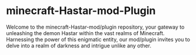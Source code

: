 # minecraft-Hastar-mod-Plugin
Welcome to the minecraft-Hastar-mod/plugin repository, your gateway to unleashing the demon Hastar within the vast realms of Minecraft. Harnessing the power of this enigmatic entity, our mod/plugin invites you to delve into a realm of darkness and intrigue unlike any other.
